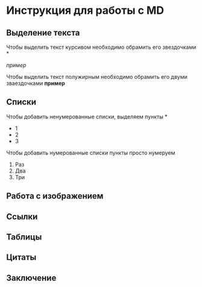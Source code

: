 # Инструкция для работы с MD
## Выделение текста
Чтобы выделить текст курсивом необходимо обрамить его звездочками *

*пример*

Чтобы выделить текст полужирным необходимо обрамить его двуми зваездочками
 **пример**

## Списки

Чтобы добавить ненумерованные списки, выделяем пункты *

* 1
* 2
* 3

Чтобы добавить нумерованные списки пункты просто нумеруем
1. Раз
2. Два
3. Три


## Работа с изображением
## Ссылки
## Таблицы
## Цитаты
## Заключение